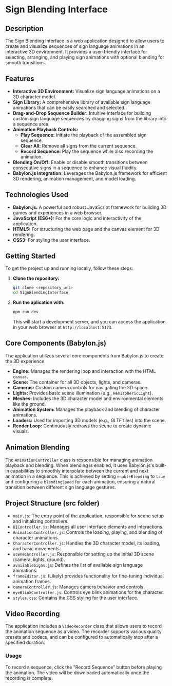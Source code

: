 # Sign Blending Interface

## Description
The Sign Blending Interface is a web application designed to allow users to create and visualize sequences of sign language animations in an interactive 3D environment. It provides a user-friendly interface for selecting, arranging, and playing sign animations with optional blending for smooth transitions.

## Features
*   **Interactive 3D Environment:** Visualize sign language animations on a 3D character model.
*   **Sign Library:** A comprehensive library of available sign language animations that can be easily searched and selected.
*   **Drag-and-Drop Sequence Builder:** Intuitive interface for building custom sign language sequences by dragging signs from the library into a sequence area.
*   **Animation Playback Controls:**
    *   **Play Sequence:** Initiate the playback of the assembled sign sequence.
    *   **Clear All:** Remove all signs from the current sequence.
    *   **Record Sequence:** Play the sequence while also recording the animation.
*   **Blending On/Off:** Enable or disable smooth transitions between consecutive signs in a sequence to enhance visual fluidity.
*   **Babylon.js Integration:** Leverages the Babylon.js framework for efficient 3D rendering, animation management, and model loading.

## Technologies Used
*   **Babylon.js:** A powerful and robust JavaScript framework for building 3D games and experiences in a web browser.
*   **JavaScript (ES6+):** For the core logic and interactivity of the application.
*   **HTML5:** For structuring the web page and the canvas element for 3D rendering.
*   **CSS3:** For styling the user interface.

## Getting Started

To get the project up and running locally, follow these steps:

1.  **Clone the repository:**
    ```bash
    git clone <repository_url>
    cd SignBlendingInterface
    ```
2.  **Run the aplication with:**
    ```bash
    npm run dev
    ```
    This will start a development server, and you can access the application in your web browser at ```http://localhost:5173```.

    

## Core Components (Babylon.js)
The application utilizes several core components from Babylon.js to create the 3D experience:
*   **Engine:** Manages the rendering loop and interaction with the HTML `canvas`.
*   **Scene:** The container for all 3D objects, lights, and cameras.
*   **Cameras:** Custom camera controls for navigating the 3D space.
*   **Lights:** Provides basic scene illumination (e.g., `HemisphericLight`).
*   **Meshes:** Includes the 3D character model and environmental elements like the ground.
*   **Animation System:** Manages the playback and blending of character animations.
*   **Loaders:** Used for importing 3D models (e.g., GLTF files) into the scene.
*   **Render Loop:** Continuously redraws the scene to create dynamic visuals.

## Animation Blending
The `AnimationController` class is responsible for managing animation playback and blending. When blending is enabled, it uses Babylon.js's built-in capabilities to smoothly interpolate between the current and next animation in a sequence. This is achieved by setting `enableBlending` to `true` and configuring a `blendingSpeed` for each animation, ensuring a natural transition between different sign language gestures.

## Project Structure (src folder)
*   `main.js`: The entry point of the application, responsible for scene setup and initializing controllers.
*   `UIController.js`: Manages all user interface elements and interactions.
*   `AnimationController.js`: Controls the loading, playing, and blending of character animations.
*   `CharacterController.js`: Handles the 3D character model, its loading, and basic movements.
*   `sceneController.js`: Responsible for setting up the initial 3D scene (camera, lights, ground).
*   `availableSigns.js`: Defines the list of available sign language animations.
*   `frameEditor.js`: (Likely) provides functionality for fine-tuning individual animation frames.
*   `cameraController.js`: Manages camera behavior and controls.
*   `eyeBlinkController.js`: Controls eye blink animations for the character.
*   `styles.css`: Contains the CSS styling for the user interface.

## Video Recording
The application includes a `VideoRecorder` class that allows users to record the animation sequence as a video. The recorder supports various quality presets and codecs, and can be configured to automatically stop after a specified duration.

### Usage
To record a sequence, click the "Record Sequence" button before playing the animation. The video will be downloaded automatically once the recording is complete.

